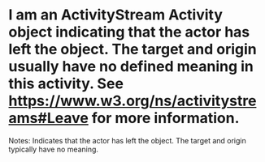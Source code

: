I am an ActivityStream Activity object indicating that the actor has left the object. The target and origin usually have no defined meaning in this activity. See https://www.w3.org/ns/activitystreams#Leave for more information.
==========
 Notes: 
              Indicates that the actor has left the
              object. The target and
              origin typically have no meaning.
             
